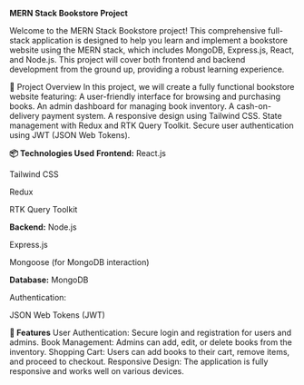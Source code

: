 **MERN Stack Bookstore Project** 

Welcome to the MERN Stack Bookstore project! This comprehensive full-stack application is designed to help you learn and implement a bookstore website using the MERN stack, which includes MongoDB, Express.js, React, and Node.js. This project will cover both frontend and backend development from the ground up, providing a robust learning experience.

🚀 Project Overview
In this project, we will create a fully functional bookstore website featuring:
A user-friendly interface for browsing and purchasing books.
An admin dashboard for managing book inventory.
A cash-on-delivery payment system.
A responsive design using Tailwind CSS.
State management with Redux and RTK Query Toolkit.
Secure user authentication using JWT (JSON Web Tokens).

**📦 Technologies Used**
**Frontend:**
React.js

Tailwind CSS

Redux

RTK Query Toolkit

**Backend:**
Node.js

Express.js

Mongoose (for MongoDB interaction)

**Database:**
MongoDB

Authentication:

JSON Web Tokens (JWT)

**🎨 Features**
User Authentication:
Secure login and registration for users and admins.
Book Management:
Admins can add, edit, or delete books from the inventory.
Shopping Cart:
Users can add books to their cart, remove items, and proceed to checkout.
Responsive Design:
The application is fully responsive and works well on various devices.


